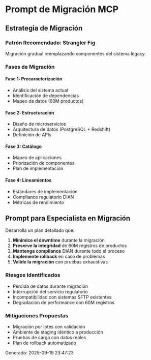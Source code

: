 # Prompt de Migración MCP

## Estrategia de Migración

### Patrón Recomendado: Strangler Fig
Migración gradual reemplazando componentes del sistema legacy.

### Fases de Migración

#### Fase 1: Precaracterización
- Análisis del sistema actual
- Identificación de dependencias
- Mapeo de datos (60M productos)

#### Fase 2: Estructuración  
- Diseño de microservicios
- Arquitectura de datos (PostgreSQL + Redshift)
- Definición de APIs

#### Fase 3: Catálogo
- Mapeo de aplicaciones
- Priorización de componentes
- Plan de implementación

#### Fase 4: Lineamientos
- Estándares de implementación
- Compliance regulatorio DIAN
- Métricas de rendimiento

## Prompt para Especialista en Migración

Desarrolla un plan detallado que:

1. **Minimice el downtime** durante la migración
2. **Preserve la integridad** de 60M registros de productos
3. **Mantenga compliance** DIAN durante todo el proceso
4. **Implemente rollback** en caso de problemas
5. **Valide la migración** con pruebas exhaustivas

### Riesgos Identificados
- Pérdida de datos durante migración
- Interrupción del servicio regulatorio
- Incompatibilidad con sistemas SFTP existentes
- Degradación de performance con 60M registros

### Mitigaciones Propuestas
- Migración por lotes con validación
- Ambiente de staging idéntico a producción
- Pruebas de carga con datos reales
- Plan de rollback automatizado

Generado: 2025-09-19 23:47:23
